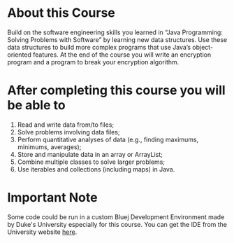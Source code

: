 # About this Course
Build on the software engineering skills you learned in “Java Programming: Solving Problems with Software” by learning new data structures. Use these data structures to build more complex programs that use Java’s object-oriented features. At the end of the course you will write an encryption program and a program to break your encryption algorithm.

# After completing this course you will be able to
1. Read and write data from/to files;
2. Solve problems involving data files;
3. Perform quantitative analyses of data (e.g., finding maximums, minimums, averages); 
4. Store and manipulate data in an array or ArrayList;
5. Combine multiple classes to solve larger problems;
6. Use iterables and collections (including maps) in Java.

# Important Note
Some code could be run in a custom Bluej Development Environment made by Duke's University especially for this course. You can get the IDE from the University website [here](http://www.dukelearntoprogram.com/course3/index.php).
